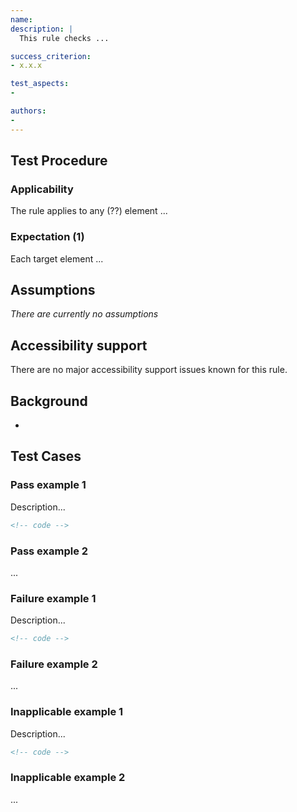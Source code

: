 ```yaml
---
name:
description: |
  This rule checks ...

success_criterion:
- x.x.x

test_aspects:
- 

authors:
-
---
```


## Test Procedure

### Applicability

The rule applies to any (??) element ...

### Expectation (1)

Each target element ...

## Assumptions

*There are currently no assumptions*

## Accessibility support

There are no major accessibility support issues known for this rule.

## Background

- 

## Test Cases

### Pass example 1

Description...

```html
<!-- code -->
```

### Pass example 2

...

### Failure example 1

Description...

```html
<!-- code -->
```

### Failure example 2

...

### Inapplicable example 1

Description...

```html
<!-- code -->
```

### Inapplicable example 2

...
